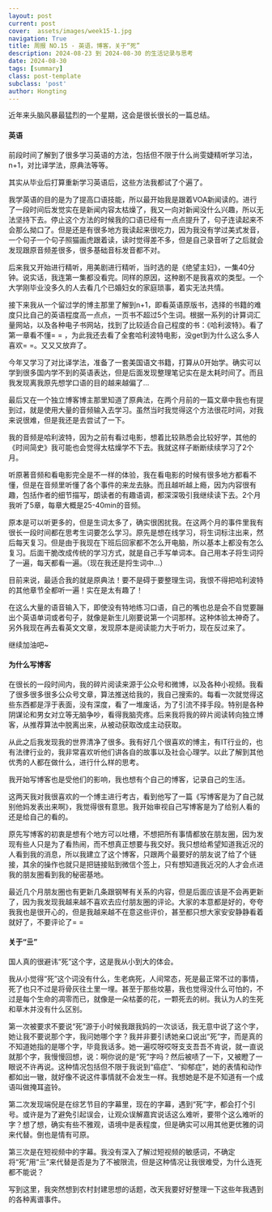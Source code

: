 ```yaml
---
layout: post
current: post
cover:  assets/images/week15-1.jpg
navigation: True
title: 周报 NO.15 - 英语，博客，关于“死”
description: 2024-08-23 到 2024-08-30 的生活记录与思考
date: 2024-08-30
tags: [summary]
class: post-template
subclass: 'post'
author: Hongting
---
```


近年来头脑风暴最猛烈的一个星期，这会是很长很长的一篇总结。

#### 英语
前段时间了解到了很多学习英语的方法，包括但不限于什么尚雯婕精听学习法，n+1，对比译学法，原典法等等。

其实从毕业后打算重新学习英语后，这些方法我都试了个遍了。

我学英语的目的是为了提高口语技能，所以最开始我是跟着VOA新闻读的。进行了一段时间后发觉实在是新闻内容太枯燥了，我又一向对新闻没什么兴趣，所以无法坚持下去。停止这个方法的时候我的口语已经有一点点提升了，句子连读起来不会那么拗口了。但是还是有很多地方我读起来很吃力，因为我没有学过美式发音，一个句子一个句子照猫画虎跟着读，读时觉得差不多，但是自己录音听了之后就会发现跟原音频差很多，很多基础音标发音都不对。

后来我又开始进行精听，用美剧进行精听，当时选的是《绝望主妇》，一集40分钟。说实话，我连第一集都没看完。同样的原因，这种剧不是我喜欢的类型。一个大学刚毕业没多久的人去看几个已婚妇女的家庭琐事，着实无法共情。

接下来我从一个留过学的博主那里了解到n+1，即看英语原版书，选择的书籍的难度只比自己的英语程度高一点点，一页书不超过5个生词。根据一系列的计算词汇量网站，以及各种电子书网站，找到了比较适合自己程度的书：《哈利波特》。看了第一章看不懂= = ，为此我还去看了全套哈利波特电影，没get到为什么这么多人喜欢= =。又又又放弃了。

今年又学习了对比译学法，准备了一套美国语文书籍，打算从0开始学。确实可以学到很多国内学不到的英语表达，但是后面发现整理笔记实在是太耗时间了。而且我发现离我原先想学口语的目的越来越偏了...

最后又在一个独立博客博主那里知道了原典法，在两个月前的一篇文章中我也有提到过，就是使用大量的音频输入去学习。虽然当时我觉得这个方法很花时间，对我来说很难，但是我还是去尝试了一下。

我的音频是哈利波特，因为之前有看过电影，想着比较熟悉会比较好学，其他的《时间简史》我可能也会觉得太枯燥学不下去。我就这样子断断续续学习了2个月。

听原著音频和看电影完全是不一样的体验，我在看电影的时候有很多地方都看不懂，但是在音频里听懂了各个事件的来龙去脉。而且越听越上瘾，因为内容很有趣，包括作者的细节描写，朗读者的有趣语调，都深深吸引我继续读下去。2个月我听了5章，每章大概是25-40min的音频。

原本是可以听更多的，但是生词太多了，确实很困扰我。在这两个月的事件里我有很长一段时间都在思考生词要怎么学习。原先是想在线学习，将生词标注出来，然后每天复习。但是由于我现在下班后回家都不怎么开电脑，所以基本上都没有怎么复习。后面干脆改成传统的学习方式，就是自己手写单词本。自己用本子将生词捋了一遍，每天都看一遍。（现在我还是捋生词中...）

目前来说，最适合我的就是原典法！要不是碍于要整理生词，我恨不得把哈利波特的其他章节全都听一遍！实在是太有趣了！

在这么大量的语音输入下，即使没有特地练习口语，自己的嘴也总是会不自觉要蹦出个英语单词或者句子，就像是新生儿刚要说第一个词那样。这种体验太神奇了。另外我现在再去看英文文章，发现原本是阅读能力大于听力，现在反过来了。

继续加油吧~


#### 为什么写博客
在很长的一段时间内，我的碎片阅读来源于公众号和微博，以及各种小视频。我看了很多很多很多公众号文章，算法推送给我的，我自己搜索的。每看一次就觉得这些东西都是浮于表面，没有深度，看了一堆废话，为了引流不择手段。特别是各种阴谋论和男女对立等无脑争吵，看得我脑壳疼。后来我将我的碎片阅读转向独立博客，从推荐算法中脱离出来，从被动获取改成主动获取。

从此之后我发现我的世界清净了很多。我有好几个很喜欢的博主，有IT行业的，也有法律行业的，我非常喜欢听他们讲各自的故事以及社会心理学。以此了解到其他优秀的人都在做什么，进行什么样的思考。

我开始写博客也是受他们的影响，我也想有个自己的博客，记录自己的生活。

这两天我对我很喜欢的一个博主进行考古，看到他写了一篇《写博客是为了自己就别他妈发表出来啊》，我觉得很有意思。我开始审视自己写博客是为了给别人看的还是给自己的看的。

原先写博客的初衷是想有个地方可以吐槽，不想把所有事情都放在朋友圈，因为发现有些人只是为了看热闹，而不想真正想要与我交好。我只想给希望知道我近况的人看到我的消息，所以我建立了这个博客，只跟两个最要好的朋友说了给了个链接，其余的操作也就只是把链接贴到微信个签上，只有想知道我近况的人才会点进我的朋友圈看到我的秘密基地。

最近几个月朋友圈也有更新几条跟钢琴有关系的内容，但是后面应该是不会再更新了，因为我发现我越来越不喜欢去应付朋友圈的评论。大家的本意都是好的，夸夸我我也是很开心的，但是我越来越不在意这些评价，甚至都只想大家安安静静看着就好了，不要评论了= =


#### 关于“亖”
国人真的很避讳“死”这个字，这是我从小到大的体会。

我从小觉得“死”这个词没有什么，生老病死，人间常态，死是最正常不过的事情，死了也只不过是将骨灰往土里一埋。甚至于那些坟墓，我也觉得没什么可怕的，不过是每个生命的凋零而已，就像是一朵枯萎的花，一颗死去的树。我认为人的生死和草木并没有什么区别。

第一次被要求不要说“死”源于小时候我跟我妈的一次谈话，我无意中说了这个字，她让我不要说那个字，我问她哪个字？我并非要引诱她亲口说出“死”字，而是真的不知道她指的是哪个字，毕竟我话多。她一遍哎呀哎呀支支吾吾不肯说，就一直说就那个字，我慢慢回想，说：啊你说的是“死”字吗？然后被啧了一下，又被瞪了一眼说不许再说。这种情况包括但不限于我说到“癌症”、“抑郁症”，她的表情和动作都如出一辙，就好像不说这件事情就不会发生一样。我想她是不是不知道有一个成语叫做掩耳盗铃。

第二次发现端倪是在综艺节目的字幕里，现在的字幕，遇到“死”字，都会打个引号。或许是为了避免引起误会，让观众误解嘉宾说话这么难听，要带个这么难听的字？想了想，确实有些不雅观，语境中是表程度，但是确实可以用其他更优雅的词来代替。倒也是情有可原。

第三次是在短视频中的字幕。我没有深入了解过短视频的敏感词，不确定将“死”用“亖”来代替是否是为了不被限流，但是这种情况让我很难受，为什么连死都不能说？

写到这里，我突然想到农村封建思想的话题，改天我要好好整理一下这些年我遇到的各种离谱事件。